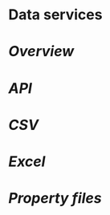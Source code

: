 **Data services**
=================

# *Overview* #

# *API* #

# *CSV* #

# *Excel* #

# *Property files* #

